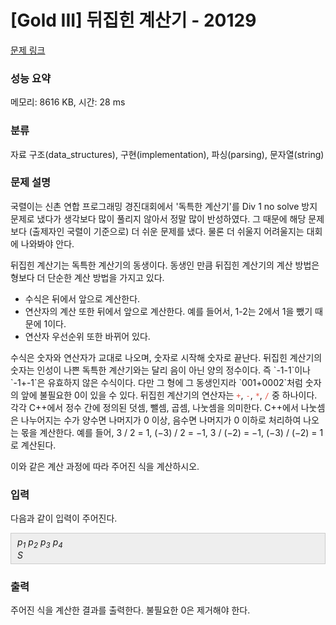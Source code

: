 # [Gold III] 뒤집힌 계산기 - 20129 

[문제 링크](https://www.acmicpc.net/problem/20129) 

### 성능 요약

메모리: 8616 KB, 시간: 28 ms

### 분류

자료 구조(data_structures), 구현(implementation), 파싱(parsing), 문자열(string)

### 문제 설명

<p>국렬이는 신촌 연합 프로그래밍 경진대회에서 '독특한 계산기'를 Div 1 no solve 방지 문제로 냈다가 생각보다 많이 풀리지 않아서 정말 많이 반성하였다. 그 때문에 해당 문제보다 (출제자인 국렬이 기준으로) 더 쉬운 문제를 냈다. 물론 더 쉬울지 어려울지는 대회에 나와봐야 안다.</p>

<p>뒤집힌 계산기는 독특한 계산기의 동생이다. 동생인 만큼 뒤집힌 계산기의 계산 방법은 형보다 더 단순한 계산 방법을 가지고 있다.</p>

<ul>
	<li>  수식은 뒤에서 앞으로 계산한다.</li>
	<li>  연산자의 계산 또한 뒤에서 앞으로 계산한다. 예를 들어서, 1-2는 2에서 1을 뺐기 때문에 1이다.</li>
	<li>  연산자 우선순위 또한 바뀌어 있다.</li>
</ul>

<p>수식은 숫자와 연산자가 교대로 나오며, 숫자로 시작해 숫자로 끝난다. 뒤집힌 계산기의 숫자는 인성이 나쁜 독특한 계산기와는 달리 음이 아닌 양의 정수이다. 즉 `-1-1`이나 `-1+-1`은 유효하지 않은 수식이다. 다만 그 형에 그 동생인지라 `001+0002`처럼 숫자의 앞에 불필요한 0이 있을 수 있다. 뒤집힌 계산기의 연산자는 <span style="color:#e74c3c;"><code>+</code></span>, <span style="color:#e74c3c;"><code>-</code></span>, <span style="color:#e74c3c;"><code>*</code></span>, <span style="color:#e74c3c;"><code>/</code></span> 중 하나이다. 각각 C++에서 정수 간에 정의된 덧셈, 뺄셈, 곱셈, 나눗셈을 의미한다. C++에서 나눗셈은 나누어지는 수가 양수면 나머지가 0 이상, 음수면 나머지가 0 이하로 처리하여 나오는 몫을 계산한다. 예를 들어, 3 / 2 = 1, (−3) / 2 = −1, 3 / (−2) = −1, (−3) / (−2) = 1로 계산된다.</p>

<p>이와 같은 계산 과정에 따라 주어진 식을 계산하시오.</p>

### 입력 

 <p>다음과 같이 입력이 주어진다.</p>

<div style="background:#eeeeee;border:1px solid #cccccc;padding:5px 10px;"><em>p<sub>1</sub></em> <em>p<sub>2</sub></em> <em>p<sub>3</sub></em> <em>p<sub>4</sub></em><br>
<i>S</i></div>

### 출력 

 <p>주어진 식을 계산한 결과를 출력한다. 불필요한 0은 제거해야 한다.</p>

